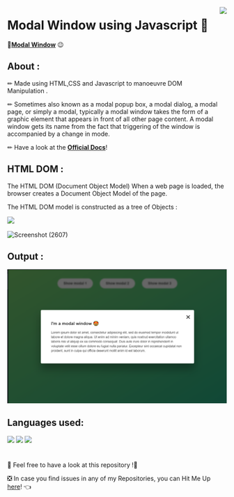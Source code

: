 <a ><img src="https://codemyui.com/wp-content/uploads/2017/05/simple-button-to-popup-modal-window.gif" align="right" height="200"/></a>
# Modal Window using Javascript 👐

📌[**Modal Window**](https://aditya-bhate.github.io/Modal-Window-Js/) 😉

## About :
✏ Made using HTML,CSS and Javascript to manoeuvre DOM Manipulation .

✏ Sometimes also known as a modal popup box, a modal dialog, a modal page, or simply a modal, typically a modal window takes the form of a graphic element that appears in front of all other page content. A modal window gets its name from the fact that triggering of the window is accompanied by a change in mode.

✏ Have a look at the [**Official Docs**](https://developer.mozilla.org/en-US/docs/Learn/JavaScript/Client-side_web_APIs/Manipulating_documents)!


## HTML DOM :
The HTML DOM (Document Object Model)
When a web page is loaded, the browser creates a Document Object Model of the page.

The HTML DOM model is constructed as a tree of Objects :

<a ><img src="https://www.w3schools.com/js/pic_htmltree.gif"/></a>

![Screenshot (2607)](https://user-images.githubusercontent.com/85818935/151485640-381ed653-6ebd-462e-bdf6-59d92c080355.png)

## Output :

<a ><img src="https://github.com/Aditya-Bhate/Modal-Window-Js/blob/main/Screenshot%20(2641).png"/></a>

 ## Languages used:
<code><img src="https://img.icons8.com/color/48/000000/html-5--v1.png"/></code>
<code><img src="https://img.icons8.com/color/48/000000/css3.png"/></code>
<code><img src="https://img.icons8.com/color/48/000000/javascript--v1.png"/></code>
#

📣 Feel free to have a look at this repository !🤗

❎ In case you find issues in any of my Repositories, you can Hit Me Up [here](https://github.com/Aditya-Bhate/Aditya-Bhate/issues)! 👈
